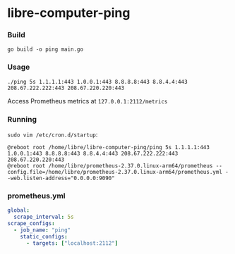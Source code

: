 # libre-computer-ping

### Build
```
go build -o ping main.go
```

### Usage
```
./ping 5s 1.1.1.1:443 1.0.0.1:443 8.8.8.8:443 8.8.4.4:443 208.67.222.222:443 208.67.220.220:443
```

Access Prometheus metrics at `127.0.0.1:2112/metrics`

### Running

`sudo vim /etc/cron.d/startup`:

```
@reboot root /home/libre/libre-computer-ping/ping 5s 1.1.1.1:443 1.0.0.1:443 8.8.8.8:443 8.8.4.4:443 208.67.222.222:443 208.67.220.220:443
@reboot root /home/libre/prometheus-2.37.0.linux-arm64/prometheus --config.file=/home/libre/prometheus-2.37.0.linux-arm64/prometheus.yml --web.listen-address="0.0.0.0:9090"
```

### prometheus.yml
```yml
global:
  scrape_interval: 5s
scrape_configs:
  - job_name: "ping"
    static_configs:
      - targets: ["localhost:2112"]
```
